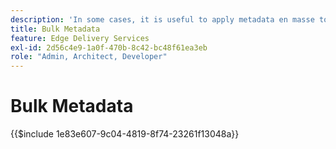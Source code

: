 ```yaml
---
description: 'In some cases, it is useful to apply metadata en masse to a website. Common use cases include:'
title: Bulk Metadata
feature: Edge Delivery Services
exl-id: 2d56c4e9-1a0f-470b-8c42-bc48f61ea3eb
role: "Admin, Architect, Developer"
---
```

# Bulk Metadata

{{$include 1e83e607-9c04-4819-8f74-23261f13048a}}

